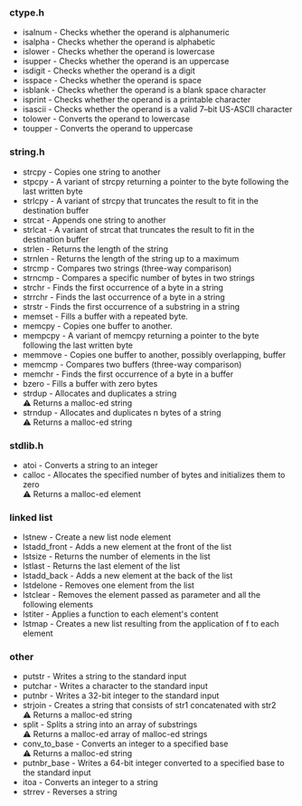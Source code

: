 ###	**ctype.h**
*	isalnum			-	Checks whether the operand is alphanumeric
*	isalpha			-	Checks whether the operand is alphabetic
*	islower			-	Checks whether the operand is lowercase
*	isupper			-	Checks whether the operand is an uppercase
*	isdigit			-	Checks whether the operand is a digit
*	isspace			-	Checks whether the operand is space
*	isblank			-	Checks whether the operand is a blank space character
*	isprint			-	Checks whether the operand is a printable character
*	isascii			-	Checks whether the operand is a valid 7–bit US-ASCII character
*	tolower			-	Converts the operand to lowercase
*	toupper			-	Converts the operand to uppercase
###	**string.h**
*	strcpy			-	Copies one string to another
*	stpcpy			-	A variant of strcpy returning a pointer to the byte following the last written byte
*	strlcpy			-	A variant of strcpy that truncates the result to fit in the destination buffer
*	strcat			-	Appends one string to another
*	strlcat			-	A variant of strcat that truncates the result to fit in the destination buffer
*	strlen			-	Returns the length of the string
*	strnlen			-	Returns the length of the string up to a maximum
*	strcmp			-	Compares two strings (three-way comparison)
*	strncmp			-	Compares a specific number of bytes in two strings
*	strchr			-	Finds the first occurrence of a byte in a string 
*	strrchr			-	Finds the last occurrence of a byte in a string
*	strstr			-	Finds the first occurrence of a substring in a string
*	memset			-	Fills a buffer with a repeated byte. 
*	memcpy			-	Copies one buffer to another.
*	mempcpy			-	A variant of memcpy returning a pointer to the byte following the last written byte
*	memmove			-	Copies one buffer to another, possibly overlapping, buffer
*	memcmp			-	Compares two buffers (three-way comparison)
*	memchr			-	Finds the first occurrence of a byte in a buffer 
*	bzero			-	Fills a buffer with zero bytes 
*	strdup			-	Allocates and duplicates a string\
:warning: Returns a malloc-ed string
*	strndup			-	Allocates and duplicates n bytes of a string\
:warning: Returns a malloc-ed string
###	**stdlib.h**
*	atoi			-	Converts a string to an integer
*	calloc			-	Allocates the specified number of bytes and initializes them to zero\
:warning: Returns a malloc-ed element
###	**linked list**
*	lstnew			-	Create a new list node element 
*	lstadd_front	-	Adds a new element at the front of the list
*	lstsize			-	Returns the number of elements in the list 
*	lstlast			-	Returns the last element of the list 
*	lstadd_back		-	Adds a new element at the back of the list 
*	lstdelone		-	Removes one element from the list 
*	lstclear		-	Removes the element passed as parameter and all the following elements
*	lstiter			-	Applies a function to each element's content
*	lstmap			-	Creates a new list resulting from the application of f to each element
###	**other**
*	putstr			-	Writes a string to the standard input
*	putchar			-	Writes a character to the standard input
*	putnbr			-	Writes a 32-bit integer to the standard input
*	strjoin			-	Creates a string that consists of str1 concatenated with str2\
:warning: Returns a malloc-ed string
*	split			-	Splits a string into an array of substrings\
:warning: Returns a malloc-ed array of malloc-ed strings
*	conv_to_base	-	Converts an integer to a specified base\
:warning: Returns a malloc-ed string
*	putnbr_base		-	Writes a 64-bit integer converted to a specified base to the standard input
*	itoa			-	Converts an integer to a string
*	strrev			-	Reverses a string
